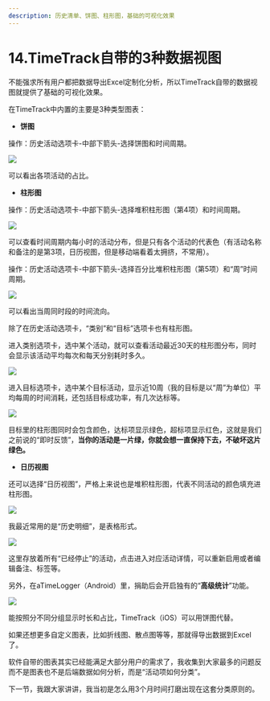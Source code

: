 ```yaml
---
description: 历史清单、饼图、柱形图，基础的可视化效果
---
```


# 14.TimeTrack自带的3种数据视图

不能强求所有用户都把数据导出Excel定制化分析，所以TimeTrack自带的数据视图就提供了基础的可视化效果。

在TimeTrack中内置的主要是3种类型图表：

* **饼图**

操作：历史活动选项卡-中部下箭头-选择饼图和时间周期。

![](../.gitbook/assets/tu-pian%20%28110%29.png)

可以看出各项活动的占比。

* **柱形图**

操作：历史活动选项卡-中部下箭头-选择堆积柱形图（第4项）和时间周期。

![](../.gitbook/assets/tu-pian%20%28137%29.png)

可以查看时间周期内每小时的活动分布，但是只有各个活动的代表色（有活动名称和备注的是第3项，日历视图，但是移动端看着太拥挤，不常用）。

操作：历史活动选项卡-中部下箭头-选择百分比堆积柱形图（第5项）和“周”时间周期。

![](../.gitbook/assets/tu-pian%20%28101%29.png)

可以看出当周同时段的时间流向。

除了在历史活动选项卡，“类别”和“目标”选项卡也有柱形图。

进入类别选项卡，选中某个活动，就可以查看活动最近30天的柱形图分布，同时会显示该活动平均每次和每天分别耗时多久。

![](../.gitbook/assets/tu-pian%20%2898%29.png)

进入目标选项卡，选中某个目标活动，显示近10周（我的目标是以“周”为单位）平均每周的时间消耗，还包括目标成功率，有几次达标等。

![](../.gitbook/assets/tu-pian%20%2840%29.png)

目标里的柱形图同时会包含颜色，达标项显示绿色，超标项显示红色，这就是我们之前说的“即时反馈”，**当你的活动是一片绿，你就会想一直保持下去，不破坏这片绿色。**

* **日历视图**

还可以选择“日历视图”，严格上来说也是堆积柱形图，代表不同活动的颜色填充进柱形图。

![](../.gitbook/assets/tu-pian%20%2892%29.png)

我最近常用的是“历史明细”，是表格形式。

![](../.gitbook/assets/tu-pian%20%28141%29.png)

这里存放着所有“已经停止”的活动，点击进入对应活动详情，可以重新启用或者编辑备注、标签等。

另外，在aTimeLogger（Android）里，捐助后会开启独有的“**高级统计**”功能。

![](../.gitbook/assets/tu-pian%20%2847%29.png)

能按照分不同分组显示时长和占比，TimeTrack（iOS）可以用饼图代替。

如果还想更多自定义图表，比如折线图、散点图等等，那就得导出数据到Excel了。

软件自带的图表其实已经能满足大部分用户的需求了，我收集到大家最多的问题反而不是图表也不是后端数据如何分析，而是“活动项如何分类”。

下一节，我跟大家讲讲，我当初是怎么用3个月时间打磨出现在这套分类原则的。

